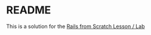 # README

This is a solution for the [Rails from Scratch Lesson / Lab](https://git.generalassemb.ly/wdi-nyc-bananas/rails_from_scratch_101)
